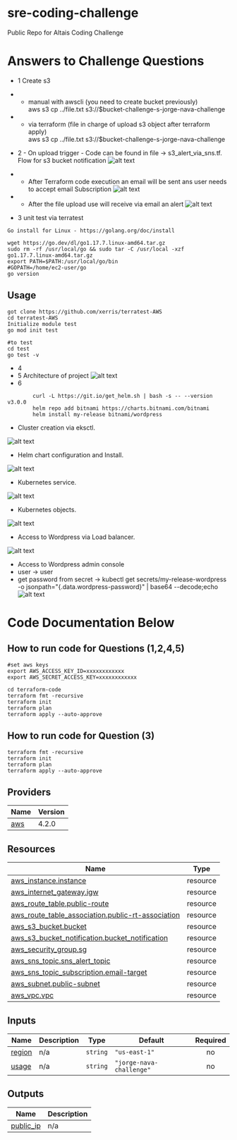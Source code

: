 # sre-coding-challenge
Public Repo for Altais Coding Challenge

# Answers to Challenge Questions
* 1 Create s3 
* * manual with awscli (you need to create bucket previously)  \
    aws s3 cp ../file.txt  s3://$bucket-challenge-s-jorge-nava-challenge
* * via terraform (file in charge of upload s3 object after terraform apply) \
 aws s3 cp ../file.txt  s3://$bucket-challenge-s-jorge-nava-challenge 
 
* 2 - On upload trigger - Code can be found in file ->  s3_alert_via_sns.tf. Flow for s3 bucket notification ![alt text](./images/s3-flow.PNG "sns")
* * After Terraform code execution an email will be sent ans user needs to accept email Subscription ![alt text](./images/sns-subscription.PNG "sns")
* *  After the file upload use will receive via email an alert  ![alt text](./images/email-alert.png "alert")

* 3 unit test via terratest
```
Go install for Linux - https://golang.org/doc/install

wget https://go.dev/dl/go1.17.7.linux-amd64.tar.gz
sudo rm -rf /usr/local/go && sudo tar -C /usr/local -xzf go1.17.7.linux-amd64.tar.gz
export PATH=$PATH:/usr/local/go/bin
#GOPATH=/home/ec2-user/go
go version
```

## Usage
```
got clone https://github.com/xerris/terratest-AWS
cd terratest-AWS
Initialize module test
go mod init test

#to test 
cd test
go test -v
 ```
* 4 
* 5 Architecture of project
![alt text](./images/sre-challenge-diagram.drawio.png "architecture")
* 6  
```
        curl -L https://git.io/get_helm.sh | bash -s -- --version v3.0.0
        helm repo add bitnami https://charts.bitnami.com/bitnami
        helm install my-release bitnami/wordpress 
```

 * Cluster creation via eksctl.

![alt text](./images/kubernets-workpress-install-helm.png "")

 * Helm chart configuration  and Install.

![alt text](./images/kubernets-workpress-install-helm1.png "")

 * Kubernetes service.

![alt text](./images/kubernets-workpress-install-helm2.png "")

 * Kubernetes objects.

![alt text](./images/kubernets-workpress-install-helm2.5.png "")

 * Access to Wordpress via Load balancer.

![alt text](./images/kubernets-workpress-install-helm3.png "")
 * Access to Wordpress admin console
 * user -> user
 * get password from secret   -> kubectl get secrets/my-release-wordpress -o jsonpath="{.data.wordpress-password}" | base64 --decode;echo
![alt text](./images/kubernets-workpress-install-helm4.png "")

# Code Documentation Below

## How to run code for Questions (1,2,4,5)
```
#set aws keys
export AWS_ACCESS_KEY_ID=xxxxxxxxxxxx
export AWS_SECRET_ACCESS_KEY=xxxxxxxxxxxx

cd terraform-code
terraform fmt -recursive
terraform init
terraform plan
terraform apply --auto-approve
```
## How to run code for Question  (3)
```
terraform fmt -recursive
terraform init
terraform plan
terraform apply --auto-approve
```

## Providers

| Name | Version |
|------|---------|
| <a name="provider_aws"></a> [aws](#provider\_aws) | 4.2.0 |



## Resources

| Name | Type |
|------|------|
| [aws_instance.instance](https://registry.terraform.io/providers/hashicorp/aws/latest/docs/resources/instance) | resource |
| [aws_internet_gateway.igw](https://registry.terraform.io/providers/hashicorp/aws/latest/docs/resources/internet_gateway) | resource |
| [aws_route_table.public-route](https://registry.terraform.io/providers/hashicorp/aws/latest/docs/resources/route_table) | resource |
| [aws_route_table_association.public-rt-association](https://registry.terraform.io/providers/hashicorp/aws/latest/docs/resources/route_table_association) | resource |
| [aws_s3_bucket.bucket](https://registry.terraform.io/providers/hashicorp/aws/latest/docs/resources/s3_bucket) | resource |
| [aws_s3_bucket_notification.bucket_notification](https://registry.terraform.io/providers/hashicorp/aws/latest/docs/resources/s3_bucket_notification) | resource |
| [aws_security_group.sg](https://registry.terraform.io/providers/hashicorp/aws/latest/docs/resources/security_group) | resource |
| [aws_sns_topic.sns_alert_topic](https://registry.terraform.io/providers/hashicorp/aws/latest/docs/resources/sns_topic) | resource |
| [aws_sns_topic_subscription.email-target](https://registry.terraform.io/providers/hashicorp/aws/latest/docs/resources/sns_topic_subscription) | resource |
| [aws_subnet.public-subnet](https://registry.terraform.io/providers/hashicorp/aws/latest/docs/resources/subnet) | resource |
| [aws_vpc.vpc](https://registry.terraform.io/providers/hashicorp/aws/latest/docs/resources/vpc) | resource |

## Inputs

| Name | Description | Type | Default | Required |
|------|-------------|------|---------|:--------:|
| <a name="input_region"></a> [region](#input\_region) | n/a | `string` | `"us-east-1"` | no |
| <a name="input_usage"></a> [usage](#input\_usage) | n/a | `string` | `"jorge-nava-challenge"` | no |

## Outputs

| Name | Description |
|------|-------------|
| <a name="output_public_ip"></a> [public\_ip](#output\_public\_ip) | n/a |
